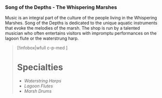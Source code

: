 ### Song of the Depths - The Whispering Marshes

Music is an integral part of the culture of the people living in the Whispering Marshes. Song of the Depths is dedicated to the unique aquatic instruments that evoke the melodies of the marsh. The shop is run by a talented musician who often entertains visitors with impromptu performances on the lagoon flute or the waterstrung harp.

> [!infobox|wfull  c-p-med ]
>   # Specialties
>   - *Waterstring Harps*
>   - *Lagoon Flutes*
>   - *Marsh Drums* 
